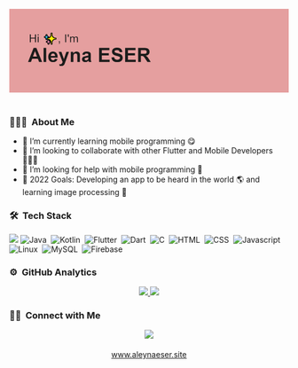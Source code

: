  ![upload]( https://github.com/Aleynaesr/aleynaesr/blob/main/header.png?raw=true)&nbsp;
 

### 👩🏻‍💻 &nbsp;About Me

- 🔭 I’m currently learning mobile programming 😋
- 👯 I’m looking to collaborate with other Flutter and Mobile Developers 👩🏻‍💻
- 🤔 I’m looking for help with mobile programming 🥰
- 🥅 2022 Goals: Developing an app to be heard in the world 🌎 and learning image processing 💫


### 🛠 &nbsp;Tech Stack

<a href="https://hits.seeyoufarm.com"><img src="https://hits.seeyoufarm.com/api/count/incr/badge.svg?url=https%3A%2F%2Fgithub.com%2FAleynaesr&count_bg=%23151515&title_bg=%23FF7BD4&icon=flutter.svg&icon_color=%2302D8FF&title=hits&edge_flat=false"/></a>
![Java](https://img.shields.io/badge/-Java-05122A?style=flat&logo=java)&nbsp;
![Kotlin](https://img.shields.io/badge/-Kotlin-05122A?style=flat&logo=kotlin)&nbsp;
![Flutter](https://img.shields.io/badge/-Flutter-05122A?style=flat&logo=flutter)&nbsp;
![Dart](https://img.shields.io/badge/-Dart-05122A?style=flat&logo=dart)&nbsp;
![C](https://img.shields.io/badge/-C-05122A?style=flat&logo=c)&nbsp;
![HTML](https://img.shields.io/badge/-HTML-05122A?style=flat&logo=html)&nbsp;
![CSS](https://img.shields.io/badge/-CSS-05122A?style=flat&logo=css)&nbsp;
![Javascript](https://img.shields.io/badge/-Javascript-05122A?style=flat&logo=javascript)&nbsp;
![Linux](https://img.shields.io/badge/-GNU/Linux-05122A?style=flat&logo=linux)&nbsp;
![MySQL](https://img.shields.io/badge/-MySQL-05122A?style=flat&logo=mysql)&nbsp;
![Firebase](https://img.shields.io/badge/-Firebase-05122A?style=flat&logo=Firebase)&nbsp;


### ⚙️ &nbsp;GitHub Analytics

<p align="center">
<a href="https://github.com/aleynaesr">
<img height="150em" src="https://github-readme-stats.vercel.app/api/top-langs/?username=aleynaesr&layout=compact&theme=dracula"/>
<img height="150em" src="https://github-readme-stats.vercel.app/api?username=aleynaesr&show_icons=true&theme=dracula&include_all_commits=true&count_private=true"/>
</a>
</p>

### 🤝🏻 &nbsp;Connect with Me

<p align="center">
<a href="https://www.linkedin.com/in/aleyna-eser-818043185/"><img src="https://img.shields.io/badge/linkedin-0077B5.svg?style=for-the-badge&logo=linkedin&logoColor=white"/></a>
 </br> </br>
<a href="https://www.aleynaeser.site"> www.aleynaeser.site </a>
